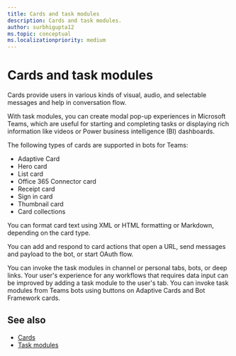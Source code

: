 ```yaml
---
title: Cards and task modules
description: Cards and task modules.
author: surbhigupta12
ms.topic: conceptual
ms.localizationpriority: medium
---
```


# Cards and task modules

Cards provide users in various kinds of visual, audio, and selectable messages and help in conversation flow.

With task modules, you can create modal pop-up experiences in Microsoft Teams, which are useful for starting and completing tasks or displaying rich information like videos or Power business intelligence (BI) dashboards.

The following types of cards are supported in bots for Teams:

* Adaptive Card
* Hero card
* List card
* Office 365 Connector card
* Receipt card
* Sign in card
* Thumbnail card
* Card collections

You can format card text using XML or HTML formatting or Markdown, depending on the card type.

You can add and respond to card actions that open a URL, send messages and payload to the bot, or start OAuth flow.

You can invoke the task modules in channel or personal tabs, bots, or deep links. Your user's experience for any workflows that requires data input can be improved by adding a task module to the user's tab. You can invoke task modules from Teams bots using buttons on Adaptive Cards and Bot Framework cards.

## See also

* [Cards](~/task-modules-and-cards/what-are-cards.md)
* [Task modules](~/task-modules-and-cards/what-are-task-modules.md)
